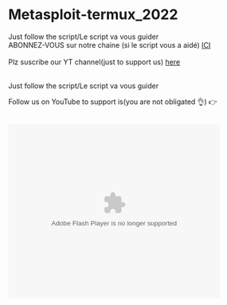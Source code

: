 # Metasploit-termux_2022
Just follow the script/Le script va vous guider
<br>
ABONNEZ-VOUS sur notre chaine (si le script vous a aidé)  <a href="https://www.youtube.com/channel/UCmwNbqVPbyp_gsR8EXsrNqA">ICI</a>
</br>
<br>
Plz suscribe our YT channel(just to support us) <a href="https://www.youtube.com/channel/UCmwNbqVPbyp_gsR8EXsrNqA">here<a>
</br>

<br>
Just follow the script/Le script va vous guider

Follow us on YouTube to support is(you are not obligated 👌) 👉

</br>

  <object width="425" height="350">
  <param name="movie" value="http://www.youtube.com/user/wwwLoveWatercom?v=BTRN1YETpyg" />
  <param name="wmode" value="transparent" />
  <embed src="[http://www.youtube.com/user/wwwLoveWatercom?v=BTRN1YETpyg](https://www.youtube.com/watch?v=K5lnvoY6B34)"
         type="application/x-shockwave-flash"
         wmode="transparent" width="425" height="350" />
</object>

